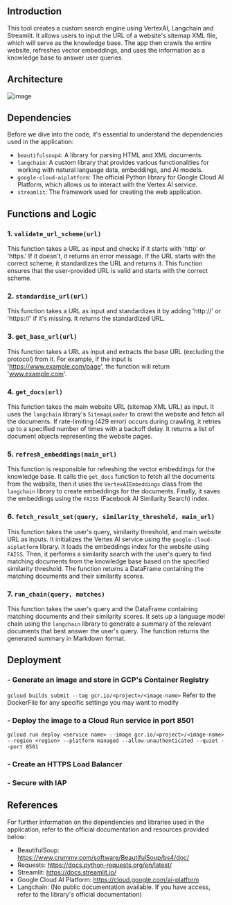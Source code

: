 ## Introduction
This tool creates a custom search engine using VertexAI, Langchain and Streamlit. It allows users to input the URL of a website's sitemap XML file, which will serve as the knowledge base. The app then crawls the entire website, refreshes vector embeddings, and uses the information as a knowledge base to answer user queries.

## Architecture
![image](https://github.com/datasherlock/custom-genai-search-engine/assets/11506905/116084e2-e4d4-4a5f-a014-8920c4077dec)



## Dependencies
Before we dive into the code, it's essential to understand the dependencies used in the application:
- `beautifulsoup4`: A library for parsing HTML and XML documents.
- `langchain`: A custom library that provides various functionalities for working with natural language data, embeddings, and AI models.
- `google-cloud-aiplatform`: The official Python library for Google Cloud AI Platform, which allows us to interact with the Vertex AI service.
- `streamlit`: The framework used for creating the web application.

## Functions and Logic

### 1. `validate_url_scheme(url)`

This function takes a URL as input and checks if it starts with 'http' or 'https.' If it doesn't, it returns an error message. If the URL starts with the correct scheme, it standardizes the URL and returns it. This function ensures that the user-provided URL is valid and starts with the correct scheme.

### 2. `standardise_url(url)`

This function takes a URL as input and standardizes it by adding 'http://' or 'https://' if it's missing. It returns the standardized URL.

### 3. `get_base_url(url)`

This function takes a URL as input and extracts the base URL (excluding the protocol) from it. For example, if the input is 'https://www.example.com/page', the function will return 'www.example.com'.

### 4. `get_docs(url)`

This function takes the main website URL (sitemap XML URL) as input. It uses the `langchain` library's `SitemapLoader` to crawl the website and fetch all the documents. If rate-limiting (429 error) occurs during crawling, it retries up to a specified number of times with a backoff delay. It returns a list of document objects representing the website pages.

### 5. `refresh_embeddings(main_url)`

This function is responsible for refreshing the vector embeddings for the knowledge base. It calls the `get_docs` function to fetch all the documents from the website, then it uses the `VertexAIEmbeddings` class from the `langchain` library to create embeddings for the documents. Finally, it saves the embeddings using the `FAISS` (Facebook AI Similarity Search) index.

### 6. `fetch_result_set(query, similarity_threshold, main_url)`

This function takes the user's query, similarity threshold, and main website URL as inputs. It initializes the Vertex AI service using the `google-cloud-aiplatform` library. It loads the embeddings index for the website using `FAISS`. Then, it performs a similarity search with the user's query to find matching documents from the knowledge base based on the specified similarity threshold. The function returns a DataFrame containing the matching documents and their similarity scores.

### 7. `run_chain(query, matches)`

This function takes the user's query and the DataFrame containing matching documents and their similarity scores. It sets up a language model chain using the `langchain` library to generate a summary of the relevant documents that best answer the user's query. The function returns the generated summary in Markdown format.

## Deployment

### - Generate an image and store in GCP's Container Registry 
`gcloud builds submit --tag gcr.io/<project>/<image-name>`
Refer to the DockerFile for any specific settings you may want to modify

### - Deploy the image to a Cloud Run service in port 8501
`gcloud run deploy <service name> --image gcr.io/<project>/<image-name> --region <region> --platform managed --allow-unauthenticated --quiet --port 8501`

### - Create an HTTPS Load Balancer

### - Secure with IAP

## References

For further information on the dependencies and libraries used in the application, refer to the official documentation and resources provided below:
- BeautifulSoup: https://www.crummy.com/software/BeautifulSoup/bs4/doc/
- Requests: https://docs.python-requests.org/en/latest/
- Streamlit: https://docs.streamlit.io/
- Google Cloud AI Platform: https://cloud.google.com/ai-platform
- Langchain: (No public documentation available. If you have access, refer to the library's official documentation)
